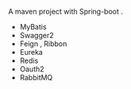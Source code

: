 A maven project with Spring-boot .
* MyBatis
* Swagger2
* Feign , Ribbon
* Eureka
* Redis
* Oauth2 
* RabbitMQ
